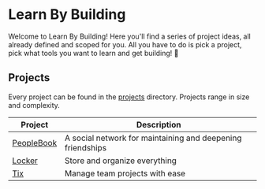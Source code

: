 # Learn By Building

Welcome to Learn By Building! Here you'll find a series of project ideas, all already defined and scoped for you. All you have to do is pick a project, pick what tools you want to learn and get building! :construction:

## Projects

Every project can be found in the [projects](/projects) directory. Projects range in size and complexity. 

| Project | Description |
| --- | --- |
| [PeopleBook](https://github.com/LearnByBuildingCo/FriendBook) | A social network for maintaining and deepening friendships |
| [Locker](https://github.com/LearnByBuildingCo/Locker) | Store and organize everything |
| [Tix](https://github.com/LearnByBuildingCo/Tix) | Manage team projects with ease |


